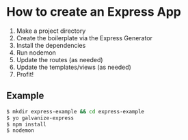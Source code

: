 # How to create an Express App

1. Make a project directory
1. Create the boilerplate via the Express Generator
1. Install the dependencies
1. Run nodemon
1. Update the routes (as needed)
1. Update the templates/views (as needed)
1. Profit!

## Example

```sh
$ mkdir express-example && cd express-example
$ yo galvanize-express
$ npm install
$ nodemon
```
